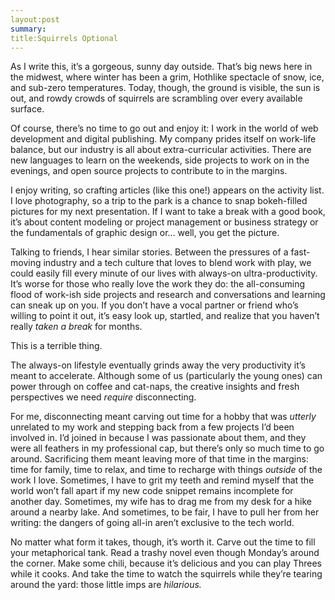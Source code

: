 ```yaml
---
layout:post
summary:
title:Squirrels Optional
---
```


As I write this, it’s a gorgeous, sunny day outside. That’s big news here in the midwest, where winter has been a grim, Hothlike spectacle of snow, ice, and sub-zero temperatures. Today, though, the ground is visible, the sun is out, and rowdy crowds of squirrels are scrambling over every available surface.

Of course, there’s no time to go out and enjoy it: I work in the world of web development and digital publishing. My company prides itself on work-life balance, but our industry is all about extra-curricular activities. There are new languages to learn on the weekends, side projects to work on in the evenings, and open source projects to contribute to in the margins.

I enjoy writing, so crafting articles (like this one!) appears on the activity list. I love photography, so a trip to the park is a chance to snap bokeh-filled pictures for my next presentation. If I want to take a break with a good book, it’s about content modeling or project management or business strategy or the fundamentals of graphic design or... well, you get the picture.

Talking to friends, I hear similar stories. Between the pressures of a fast-moving industry and a tech culture that loves to blend work with play, we could easily fill every minute of our lives with always-on ultra-productivity. It’s worse for those who really love the work they do: the all-consuming flood of work-ish side projects and research and conversations and learning can sneak up on you. If you don’t have a vocal partner or friend who’s willing to point it out, it’s easy look up, startled, and realize that you haven’t really _taken a break_ for months.

This is a terrible thing.

The always-on lifestyle eventually grinds away the very productivity it’s meant to accelerate. Although some of us (particularly the young ones) can power through on coffee and cat-naps, the creative insights and fresh perspectives we need _require_ disconnecting.

For me, disconnecting meant carving out time for a hobby that was _utterly_ unrelated to my work and stepping back from a few projects I’d been involved in. I’d joined in because I was passionate about them, and they were all feathers in my professional cap, but there’s only so much time to go around. Sacrificing them meant leaving more of that time in the margins: time for family, time to relax, and time to recharge with things _outside_ of the work I love. Sometimes, I have to grit my teeth and remind myself that the world won’t fall apart if my new code snippet remains incomplete for another day. Sometimes, my wife has to drag me from my desk for a hike around a nearby lake. And sometimes, to be fair, I have to pull her from her writing: the dangers of going all-in aren’t exclusive to the tech world.

No matter what form it takes, though, it’s worth it. Carve out the time to fill your metaphorical tank. Read a trashy novel even though Monday’s around the corner. Make some chili, because it’s delicious and you can play Threes while it cooks. And take the time to watch the squirrels while they’re tearing around the yard: those little imps are _hilarious._